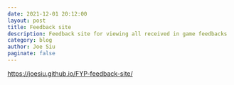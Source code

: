 ```yaml
---
date: 2021-12-01 20:12:00
layout: post
title: Feedback site
description: Feedback site for viewing all received in game feedbacks
category: blog
author: Joe Siu
paginate: false
---
```

<https://joesiu.github.io/FYP-feedback-site/>